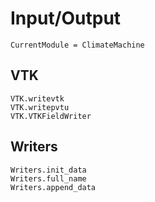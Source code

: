 # Input/Output

```@meta
CurrentModule = ClimateMachine
```

## VTK

```@docs
VTK.writevtk
VTK.writepvtu
VTK.VTKFieldWriter
```

## Writers

```@docs
Writers.init_data
Writers.full_name
Writers.append_data
```
